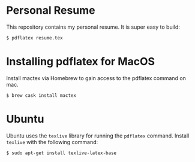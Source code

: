 # Personal Resume
This repository contains my personal resume. It is super easy to build:

    $ pdflatex resume.tex

# Installing pdflatex for MacOS
Install mactex via Homebrew to gain access to the pdflatex command on mac.

    $ brew cask install mactex

# Ubuntu
Ubuntu uses the `texlive` library for running the `pdflatex` command. Install
`texlive` with the following command:

    $ sudo apt-get install texlive-latex-base
